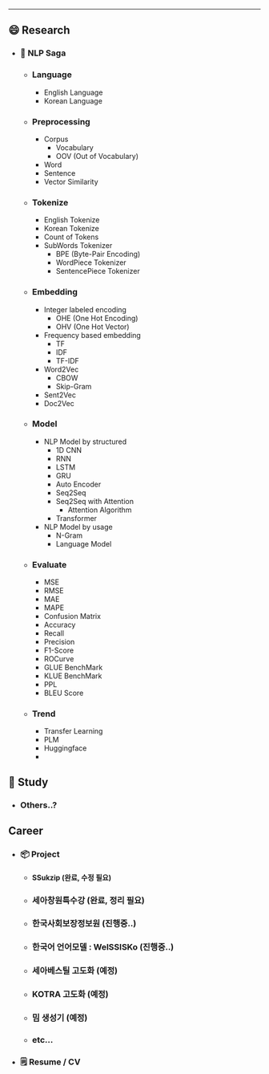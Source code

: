 
---

## 😄 Research

- ### 📄 NLP Saga
	- ### Language
		- English Language
		- Korean Language
	- ### Preprocessing
		- Corpus
			- Vocabulary
			- OOV (Out of Vocabulary)
		- Word
		- Sentence
		- Vector Similarity
	- ### Tokenize
		- English Tokenize
		- Korean Tokenize
		- Count of Tokens
		- SubWords Tokenizer
			- BPE (Byte-Pair Encoding)
			- WordPiece Tokenizer
			- SentencePiece Tokenizer
	- ### Embedding
		- Integer labeled encoding
			- OHE (One Hot Encoding)
			- OHV (One Hot Vector)
		- Frequency based embedding
			- TF
			- IDF
			- TF-IDF
		- Word2Vec
			- CBOW
			- Skip-Gram
		- Sent2Vec
		- Doc2Vec
	- ### Model
		- NLP Model by structured
			- 1D CNN
			- RNN
			- LSTM
			- GRU
			- Auto Encoder
			- Seq2Seq
			- Seq2Seq with Attention
				- Attention Algorithm
			- Transformer
		- NLP Model by usage
			- N-Gram
			- Language Model
	- ### Evaluate
		- MSE
		- RMSE
		- MAE
		- MAPE
		- Confusion Matrix
		- Accuracy
		- Recall
		- Precision
		- F1-Score
		- ROCurve
		- GLUE BenchMark
		- KLUE BenchMark
		- PPL
		- BLEU Score
	- ### Trend
		- Transfer Learning
		- PLM
		- Huggingface
		- 


## 💼 Study

- ### Others..?


## Career

- ### 📦 Project
	- #### SSukzip (완료, 수정 필요)
	- ### 세아창원특수강 (완료, 정리 필요)
	- ### 한국사회보장정보원 (진행중..)
	- ### 한국어 언어모델 : WelSSISKo (진행중..)
	- ### 세아베스틸 고도화 (예정)
	- ### KOTRA 고도화 (예정)
	- ### 밈 생성기 (예정)
	- ### etc...
- ### 🗒️ Resume / CV


